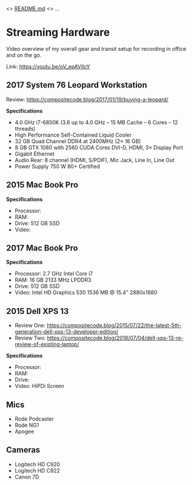 <> [README.md](README.md) <> ...

# Streaming Hardware

Video overview of my overall gear and transit setup for recording in office and on the go.

Link: https://youtu.be/oV_epAVIIcY

## 2017 System 76 Leopard Workstation

Review: https://compositecode.blog/2017/01/19/buying-a-leopard/

**Specifications**

* 4.0 GHz i7-6850K (3.6 up to 4.0 GHz – 15 MB Cache – 6 Cores – 12 threads)
* High Performance Self-Contained Liquid Cooler
* 32 GB Quad Channel DDR4 at 2400MHz (2× 16 GB)
* 8 GB GTX 1080 with 2560 CUDA Cores DVI-D, HDMI, 3× Display Port
* Gigabit Ethernet
* Audio Rear: 8 channel (HDMI, S/PDIF), Mic Jack, Line In, Line Out
* Power Supply 750 W 80+ Certified

## 2015 Mac Book Pro

**Specifications**

* Processor: 
* RAM: 
* Drive: 512 GB SSD
* Video: 

## 2017 Mac Book Pro

**Specifications**

* Processor: 2.7 GHz Intel Core i7
* RAM: 16 GB 2133 MHz LPDDR3
* Drive: 512 GB SSD
* Video: Intel HD Graphics 530 1536 MB @ 15.4" 2880x1880

## 2015 Dell XPS 13

* Review One: https://compositecode.blog/2015/07/22/the-latest-5th-generation-dell-xps-13-developer-edition/
* Review Two: https://compositecode.blog/2018/07/04/dell-xps-13-re-review-of-existing-laptop/

**Specifications**

* Processor: 
* RAM: 
* Drive: 
* Video: HiPDi Screen

## Mics

* Rode Podcaster
* Rode NG1
* Apogee

## Cameras

* Logitech HD C920
* Logitech HD C922
* Canon 7D 
